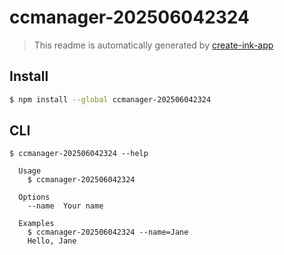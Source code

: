 # ccmanager-202506042324

> This readme is automatically generated by [create-ink-app](https://github.com/vadimdemedes/create-ink-app)

## Install

```bash
$ npm install --global ccmanager-202506042324
```

## CLI

```
$ ccmanager-202506042324 --help

  Usage
    $ ccmanager-202506042324

  Options
    --name  Your name

  Examples
    $ ccmanager-202506042324 --name=Jane
    Hello, Jane
```
